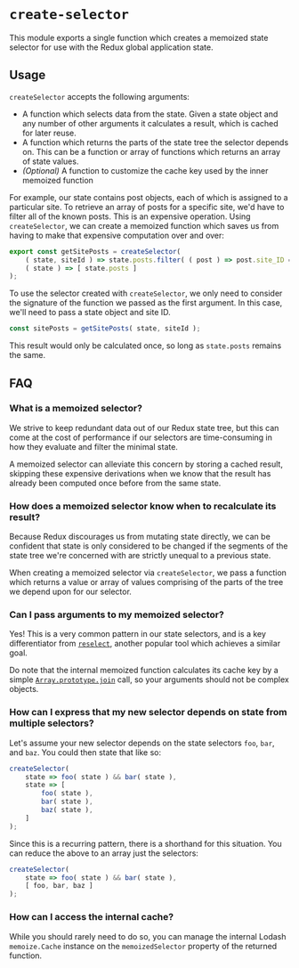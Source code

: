 `create-selector`
=================

This module exports a single function which creates a memoized state selector for use with the Redux global application state.

## Usage

`createSelector` accepts the following arguments:

- A function which selects data from the state. Given a state object and any number of other arguments it calculates a result, which is cached for later reuse.
- A function which returns the parts of the state tree the selector depends on. This can be a function or array of functions which returns an array of state values.
- _(Optional)_ A function to customize the cache key used by the inner memoized function

For example, our state contains post objects, each of which is assigned to a particular site. To retrieve an array of posts for a specific site, we'd have to filter all of the known posts. This is an expensive operation. Using `createSelector`, we can create a memoized function which saves us from having to make that expensive computation over and over:

```js
export const getSitePosts = createSelector(
	( state, siteId ) => state.posts.filter( ( post ) => post.site_ID === siteId ),
	( state ) => [ state.posts ]
);
```

To use the selector created with `createSelector`, we only need to consider the signature of the function we passed as the first argument. In this case, we'll need to pass a state object and site ID.

```js
const sitePosts = getSitePosts( state, siteId );
```

This result would only be calculated once, so long as `state.posts` remains the same.

## FAQ

### What is a memoized selector?

We strive to keep redundant data out of our Redux state tree, but this can come at the cost of performance if our selectors are time-consuming in how they evaluate and filter the minimal state.

A memoized selector can alleviate this concern by storing a cached result, skipping these expensive derivations when we know that the result has already been computed once before from the same state.

### How does a memoized selector know when to recalculate its result?

Because Redux discourages us from mutating state directly, we can be confident that state is only considered to be changed if the segments of the state tree we're concerned with are strictly unequal to a previous state.

When creating a memoized selector via `createSelector`, we pass a function which returns a value or array of values comprising of the parts of the tree we depend upon for our selector.

### Can I pass arguments to my memoized selector?

Yes! This is a very common pattern in our state selectors, and is a key differentiator from [`reselect`](https://github.com/reactjs/reselect), another popular tool which achieves a similar goal.

Do note that the internal memoized function calculates its cache key by a simple [`Array.prototype.join`](https://developer.mozilla.org/en-US/docs/Web/JavaScript/Reference/Global_Objects/Array/join) call, so your arguments should not be complex objects.

### How can I express that my new selector depends on state from multiple selectors?

Let's assume your new selector depends on the state selectors `foo`, `bar`, and `baz`. You could then state that like so:

```js
createSelector(
    state => foo( state ) && bar( state ),
    state => [
        foo( state ),
        bar( state ),
        baz( state ),
    ]
);
```

Since this is a recurring pattern, there is a shorthand for this situation. You can reduce the above to an array just the selectors:

```js
createSelector(
    state => foo( state ) && bar( state ),
    [ foo, bar, baz ]
);
```

### How can I access the internal cache?

While you should rarely need to do so, you can manage the internal Lodash `memoize.Cache` instance on the `memoizedSelector` property of the returned function.

